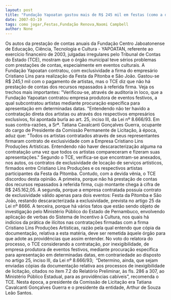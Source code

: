 ```yaml
---
layout: post
title: "Fundação Yapoatan gastou mais de R$ 245 mil em festas (como a da Pitomba) e não tem notas para comprovar"
date: 2007-03-19
tags: como jogar,Festas,Fundação Renova,Naomi Campbell
author: None
---
```

Os autos da prestação de contas anuais da Fundação Centro Jaboatonense de Educação, Ciência, Tecnologia e Cultura - YAPOATAN, referente ao exercício financeiro de 2003, julgadas irregulares pelo Tribunal de Contas do Estado (TCE), mostram que o órgão municipal teve sérios problemas com prestações de contas, especialmente em eventos culturais.
A Fundação Yapoatan contratou, com exclusividade a firma do empresário Cristiano Lins para realização da Festa da Pitonba e São João. Gastou-se R$ 245,1 mil com o pagamento de artistas, mas o TCE diz que não há prestação de contas dos recursos repassados à referida firma. 
Veja os trechos mais importantes:
\"Verificou-se, através de auditoria in loco, que a Fundação Yapoatan contratou empresa produtora de eventos festivos, a qual subcontratou artistas mediante procuração específica para apresentação em determinadas datas. 
\"Entendendo não ter havido a contratação direta dos artistas ou através dos respectivos empresários exclusivos, foi apontada burla ao art. 25, inciso III, da Lei nº 8.666/93.
Em suas contra-razões, a Srª. Tatiana Cavalcanti Gonçalves Guerra, ocupante do cargo de Presidente da Comissão Permanente de Licitação, à época, aduz que: \"Todos os artistas contratados através de seus representantes firmaram contrato de exclusividade com a Empresa Cristiano Lins Produções Artísticas. Entendendo não haver descaracterização alguma na contratação uma vez que todos os artistas compareceram e fizeram suas apresentações.\" 
Segundo o TCE, verifica-se que encontram-se anexados, nos autos, os contratos de exclusividade de locação de serviços artísticos, firmados entre Cristiano Lins Produções e os respectivos artistas participantes da Festa da Pitomba.
Contudo, com a devida vênia, o TCE discordou desta opinião. 
A primeira, porque não há prestação de contas dos recursos repassados à referida firma, cujo montante chega à cifra de R$ 245.162,05. 
A segunda, porque a empresa contratada possuía contrato de exclusividade válido apenas para dois eventos: Festa da Pitomba e São João, restando descaracterizada a exclusividade, prevista no artigo 25 da Lei nº 8666.
A terceira, porque há vários fatos que estão sendo objeto de investigação pelo Ministério Público do Estado de Pernambuco, envolvendo aplicação de verbas do Sistema de Incentivo à Cultura, nos quais há indícios da prática de ilícitos nas contratações firmadas com a firma Cristiano Lins Produções Artísticas, razão pela qual entendo que cópia da documentação, relativa a esta matéria, deve ser remetida àquele órgão para que adote as providências que assim entender.
No voto do relatora do processo, o TCE considerando a contratação, por inexigibilidade, de empresa produtora de eventos festivos, mediante procuração específica para apresentação em determinadas datas, em contrariedade ao disposto no artigo 25, inciso III, da Lei nº 8.666/93;&nbsp; 
“Determino, ainda, que sejam enviadas cópias da documentação relativa aos processos de inexigibilidade de licitação, citados no item 7.2 do Relatório Preliminar, às fls. 286 a 307, ao Ministério Público Estadual, para as providências cabíveis”, recomenda o TCE. 
Nesta época, a presidente da Comissão de Licitação era Tatiana Cavalcanti Gonçalves Guerra e o presidente da entidade, Arthur de Souza Leão Santos. 